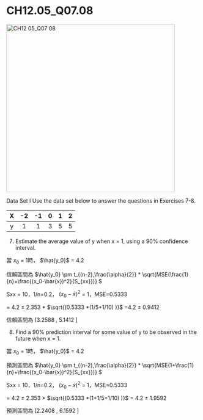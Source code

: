 # CH12.05_Q07.08 #

<img width="440" alt="CH12 05_Q07 08" src="https://github.com/user-attachments/assets/dfad4ce4-e3e9-4e6d-a533-a73e0315a44a" />

Data Set I Use the data set below to answer the questions in Exercises 7-8.

| X | -2 | -1 | 0 | 1 | 2 |
|:-:|:--:|:--:|:-:|:-:|:-:|
| y |  1 |  1 | 3 | 5 | 5 |

7. Estimate the average value of y when x = 1, using a 90% confidence interval.


當 $x_0$ = 1時， $\hat{y_0}$ = 4.2

信賴區間為 $\hat{y_0} \pm t_{(n-2),\frac{\alpha}{2}} * \sqrt{MSE(\frac{1}{n}+\frac{(x_0-\bar{x})^2}{S_{xx}})} $ 

Sxx = 10，1/n=0.2， $(x_0-\bar{x})^2$ = 1，MSE=0.5333

= 4.2 $\pm$ 2.353 * $\sqrt{(0.5333 *(1/5+1/10) )}$ =4.2 $\pm$ 0.9412

信賴區間為 [3.2588 , 5.1412 ]

8. Find a 90% prediction interval for some value of y to be observed in the future when x = 1.

當 $x_0$ = 1時， $\hat{y_0}$ = 4.2

預測區間為 $\hat{y_0} \pm t_{(n-2),\frac{\alpha}{2}} * \sqrt{MSE(1+\frac{1}{n}+\frac{(x_0-\bar{x})^2}{S_{xx}})} $ 

Sxx = 10，1/n=0.2， $(x_0-\bar{x})^2$ = 1，MSE=0.5333

= 4.2 $\pm$ 2.353 * $\sqrt{(0.5333 *(1+1/5+1/10) )}$ = 4.2 $\pm$ 1.9592

預測區間為 [2.2408 , 6.1592 ]
